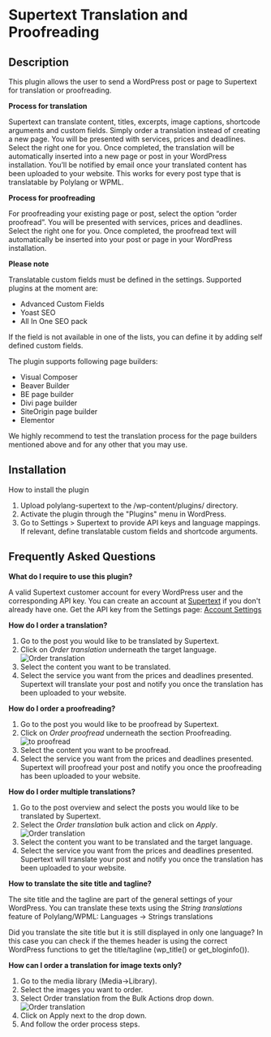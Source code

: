 # Supertext Translation and Proofreading

## Description

This plugin allows the user to send a WordPress post or page to Supertext for translation or proofreading.

**Process for translation**

Supertext can translate content, titles, excerpts, image captions, shortcode arguments and custom fields. Simply order a translation instead of creating a new page.
You will be presented with services, prices and deadlines. Select the right one for you. 
Once completed, the translation will be automatically inserted into a new page or post in your WordPress installation. 
You’ll be notified by email once your translated content has been uploaded to your website.
This works for every post type that is translatable by Polylang or WPML.

**Process for proofreading**

For proofreading your existing page or post, select the option “order proofread”. You will be presented with services, prices and deadlines. 
Select the right one for you. Once completed, the proofread text will automatically be inserted into your post or page in your WordPress installation. 

**Please note**

Translatable custom fields must be defined in the settings. Supported plugins at the moment are:
- Advanced Custom Fields
- Yoast SEO
- All In One SEO pack

If the field is not available in one of the lists, you can define it by adding self defined custom fields.

The plugin supports following page builders:
- Visual Composer
- Beaver Builder
- BE page builder
- Divi page builder
- SiteOrigin page builder
- Elementor

We highly recommend to test the translation process for the page builders mentioned above and for any other that you may use.

## Installation

How to install the plugin

1. Upload polylang-supertext to the /wp-content/plugins/ directory.
2. Activate the plugin through the "Plugins" menu in WordPress.
3. Go to Settings > Supertext to provide API keys and language mappings. If relevant, define translatable custom fields and shortcode arguments.

## Frequently Asked Questions

**What do I require to use this plugin?**

A valid Supertext customer account for every WordPress user and the corresponding API key.
You can create an account at [Supertext](https://www.supertext.ch/en/signup) if you don't already have one.
Get the API key from the Settings page: [Account Settings](https://www.supertext.ch/customer/accountsettings)

**How do I order a translation?**

1. Go to the post you would like to be translated by Supertext.
2. Click on _Order translation_ underneath the target language. ![Order translation](https://ps.w.org/polylang-supertext/assets/screenshot-1.png)
3. Select the content you want to be translated.
4. Select the service you want from the prices and deadlines presented. Supertext will translate your post and notify you once the translation has been uploaded to your website.

**How do I order a proofreading?**

1. Go to the post you would like to be proofread by Supertext.
2. Click on _Order proofread_ underneath the section Proofreading.![to proofread](https://ps.w.org/polylang-supertext/assets/screenshot-7.png)
3. Select the content you want to be proofread.
4. Select the service you want from the prices and deadlines presented. Supertext will proofread your post and notify you once the proofreading has been uploaded to your website.

**How do I order multiple translations?**

1. Go to the post overview and select the posts you would like to be translated by Supertext.
2. Select the _Order translation_ bulk action and click on _Apply_. ![Order translation](https://ps.w.org/polylang-supertext/assets/screenshot-3.png)
3. Select the content you want to be translated and the target language.
4. Select the service you want from the prices and deadlines presented. Supertext will translate your post and notify you once the translation has been uploaded to your website.

**How to translate the site title and tagline?**

The site title and the tagline are part of the general settings of your WordPress. You can translate these texts using the _String translations_ feature of Polylang/WPML:
Languages -> Strings translations

Did you translate the site title but it is still displayed in only one language? In this case you can check if the themes header is using the correct WordPress functions to get the title/tagline (wp_title() or get_bloginfo()).

**How can I order a translation for image texts only?**

1. Go to the media library (Media->Library).
2. Select the images you want to order.
3. Select Order translation from the Bulk Actions drop down. ![Order translation](https://ps.w.org/polylang-supertext/assets/wp_translate_media.png)
4. Click on Apply next to the drop down.
5. And follow the order process steps.
